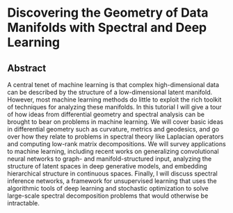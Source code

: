 # Discovering the Geometry of Data Manifolds with Spectral and Deep Learning

## Abstract

A central tenet of machine learning is that complex high-dimensional data can be described by the structure of a low-dimensional latent manifold. However, most machine learning methods do little to exploit the rich toolkit of techniques for analyzing these manifolds. In this tutorial I will give a tour of how ideas from differential geometry and spectral analysis can be brought to bear on problems in machine learning. We will cover basic ideas in differential geometry such as curvature, metrics and geodesics, and go over how they relate to problems in spectral theory like Laplacian operators and computing low-rank matrix decompositions. We will survey applications to machine learning, including recent works on generalizing convolutional neural networks to graph- and manifold-structured input, analyzing the structure of latent spaces in deep generative models, and embedding hierarchical structure in continuous spaces. Finally, I will discuss spectral inference networks, a framework for unsupervised learning that uses the algorithmic tools of deep learning and stochastic optimization to solve large-scale spectral decomposition problems that would otherwise be intractable.